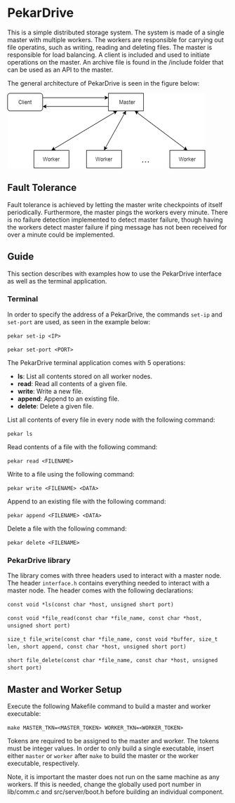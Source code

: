 # PekarDrive
This is a simple distributed storage system. The system is made of a single master with multiple workers. The workers are responsible for carrying out file operatins, such as writing, reading and deleting files. The master is responsible for load balancing. A client is included and used to initiate operations on the master. An archive file is found in the /include folder that can be used as an API to the master.

The general architecture of PekarDrive is seen in the figure below:

![PekarDrive Architecture](https://github.com/MrPekar98/PekarDrive/blob/main/images/architecture.png)

## Fault Tolerance
Fault tolerance is achieved by letting the master write checkpoints of itself periodically. Furthermore, the master pings the workers every minute. There is no failure detection implemented to detect master failure, though having the workers detect master failure if ping message has not been received for over a minute could be implemented.

## Guide
This section describes with examples how to use the PekarDrive interface as well as the terminal application.

### Terminal

In order to specify the address of a PekarDrive, the commands `set-ip` and `set-port` are used, as seen in the example below:

`pekar set-ip <IP>`

`pekar set-port <PORT>`

The PekarDrive terminal application comes with 5 operations:

- **ls**: List all contents stored on all worker nodes.
- **read**: Read all contents of a given file.
- **write**: Write a new file.
- **append**: Append to an existing file.
- **delete**: Delete a given file.

List all contents of every file in every node with the following command:

`pekar ls`

Read contents of a file with the following command:

`pekar read <FILENAME>`

Write to a file using the following command:

`pekar write <FILENAME> <DATA>`

Append to an existing file with the following command:

`pekar append <FILENAME> <DATA>`

Delete a file with the following command:

`pekar delete <FILENAME>`

### PekarDrive library

The library comes with three headers used to interact with a master node. The header `interface.h` contains everything needed to interact with a master node. The header comes with the following declarations:

`const void *ls(const char *host, unsigned short port)`

`const void *file_read(const char *file_name, const char *host, unsigned short port)`

`size_t file_write(const char *file_name, const void *buffer, size_t len, short append, const char *host, unsigned short port)`

`short file_delete(const char *file_name, const char *host, unsigned short port)`

## Master and Worker Setup

Execute the following Makefile command to build a master and worker executable:

`make MASTER_TKN=<MASTER_TOKEN> WORKER_TKN=<WORKER_TOKEN>`

Tokens are required to be assigned to the master and worker. The tokens must be integer values. In order to only build a single executable, insert either `master` or `worker` after `make` to build the master or the worker executable, respectively.

Note, it is important the master does not run on the same machine as any workers. If this is needed, change the globally used port number in lib/comm.c and src/server/boot.h before building an individual component.
